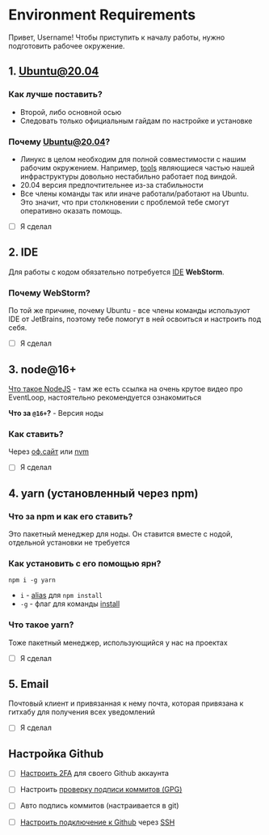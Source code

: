 # Environment Requirements

  

Привет, Username! Чтобы приступить к началу работы, нужно подготовить рабочее окружение.



## 1. Ubuntu@20.04

### Как лучше поставить?

- Второй, либо основной осью
- Следовать только официальным гайдам по настройке и установке

### Почему Ubuntu@20.04?

- Линукс в целом необходим для полной совместимости с нашим рабочим окружением. Например, [tools](https://github.com/atls/tools) являющиеся частью нашей инфраструктуры довольно нестабильно работает под виндой.
- 20.04 версия предпочтительнее из-за стабильности
- Все члены команды так или иначе работали/работают на Ubuntu. Это значит, что при столкновении с проблемой тебе смогут оперативно оказать помощь.



- [ ] Я сделал

  

## 2. IDE

  

Для работы с кодом обязательно потребуется [IDE](https://ru.wikipedia.org/wiki/%D0%98%D0%BD%D1%82%D0%B5%D0%B3%D1%80%D0%B8%D1%80%D0%BE%D0%B2%D0%B0%D0%BD%D0%BD%D0%B0%D1%8F_%D1%81%D1%80%D0%B5%D0%B4%D0%B0_%D1%80%D0%B0%D0%B7%D1%80%D0%B0%D0%B1%D0%BE%D1%82%D0%BA%D0%B8) **WebStorm**.

### Почему WebStorm?

По той же причине, почему Ubuntu - все члены команды используют IDE от JetBrains, поэтому тебе помогут в ней освоиться и настроить под себя.

- [ ] Я сделал

  

## 3. node@16+

[Что такое NodeJS](https://habr.com/ru/post/420123/) - там же есть ссылка на очень крутое видео про EventLoop, настоятельно рекомендуется ознакомиться

**Что за `@16+`?** - Версия ноды

### Как ставить?

Через [оф.сайт](https://nodejs.org/en/) или [nvm](https://github.com/nvm-sh/nvm) 

- [ ] Я сделал

  

## 4. yarn (установленный через npm)

### Что за npm и как его ставить?

Это пакетный менеджер для ноды. Он ставится вместе с нодой, отдельной установки не требуется

### Как установить с его помощью ярн?

`npm i -g yarn`

- `i` - [alias](https://ru.wikipedia.org/wiki/Alias) для `npm install`
- `-g` - флаг для команды [install](https://docs.npmjs.com/cli/v6/commands/npm-install)

### Что такое yarn?

Тоже пакетный менеджер, использующийся у нас на проектах

- [ ] Я сделал

  

## 5. Email



Почтовый клиент и привязанная к нему почта, которая привязана к гитхабу для получения всех уведомлений

  

- [ ] Я сделал

  

## Настройка Github

  

- [ ] [Настроить 2FA](https://docs.github.com/en/authentication/securing-your-account-with-two-factor-authentication-2fa) для своего Github аккаунта

- [ ] Настроить [проверку подписи коммитов (GPG)](https://docs.github.com/en/authentication/managing-commit-signature-verification)

- [ ] Авто подпись коммитов (настраивается в git)

- [ ] [Настроить подключение к Github](https://docs.github.com/en/authentication/connecting-to-github-with-ssh) через [SSH](https://ru.wikipedia.org/wiki/SSH)
